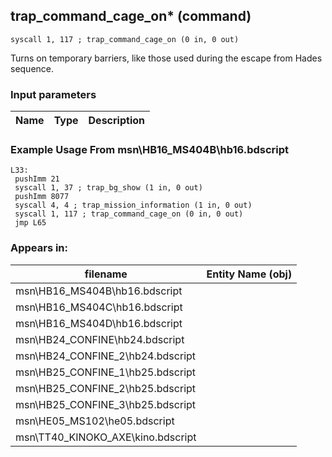 ## trap_command_cage_on* (command)

`syscall 1, 117 ; trap_command_cage_on (0 in, 0 out)`

Turns on temporary barriers, like those used during the escape from Hades sequence.

### Input parameters
| Name | Type | Description
|------|------|------------


### Example Usage From msn\HB16_MS404B\hb16.bdscript
```plaintext
L33:
 pushImm 21
 syscall 1, 37 ; trap_bg_show (1 in, 0 out)
 pushImm 8077
 syscall 4, 4 ; trap_mission_information (1 in, 0 out)
 syscall 1, 117 ; trap_command_cage_on (0 in, 0 out)
 jmp L65
```


### Appears in:
| filename | Entity Name (obj)
|----------|-------------
| msn\HB16_MS404B\hb16.bdscript       |           
| msn\HB16_MS404C\hb16.bdscript       |           
| msn\HB16_MS404D\hb16.bdscript       |           
| msn\HB24_CONFINE\hb24.bdscript       |           
| msn\HB24_CONFINE_2\hb24.bdscript       |           
| msn\HB25_CONFINE_1\hb25.bdscript       |           
| msn\HB25_CONFINE_2\hb25.bdscript       |           
| msn\HB25_CONFINE_3\hb25.bdscript       |           
| msn\HE05_MS102\he05.bdscript       |           
| msn\TT40_KINOKO_AXE\kino.bdscript       |           



